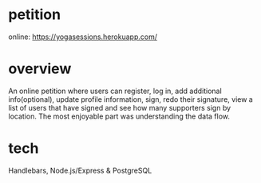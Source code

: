 # petition

online: https://yogasessions.herokuapp.com/

# overview

An online petition where users can register, log in, add additional info(optional), update profile information, sign, redo their signature, view a list of users that have signed and see how many supporters sign by location.
The most enjoyable part was understanding the data flow.

# tech 

 Handlebars, Node.js/Express & PostgreSQL
